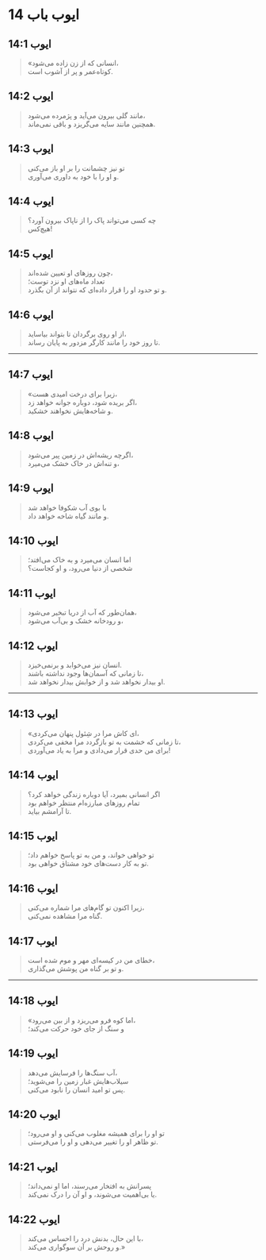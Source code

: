 # ایوب باب 14

## ایوب 14:1

> «انسانی که از زن زاده می‌شود،  
> کوتاه‌عمر و پر از آشوب است.

## ایوب 14:2

> مانند گلی بیرون می‌آید و پژمرده می‌شود،  
> همچنین مانند سایه می‌گریزد و باقی نمی‌ماند.

## ایوب 14:3

> تو نیز چشمانت را بر او باز می‌کنی  
> و او را با خود به داوری می‌آوری.

## ایوب 14:4

> چه کسی می‌تواند پاک را از ناپاک بیرون آورد؟  
> هیچ‌کس!

## ایوب 14:5

> چون روزهای او تعیین شده‌اند،  
> تعداد ماه‌های او نزد توست؛  
> و تو حدود او را قرار داده‌ای که نتواند از آن بگذرد.

## ایوب 14:6

> از او روی برگردان تا بتواند بیاساید،  
> تا روز خود را مانند کارگر مزدور به پایان رساند.

---

## ایوب 14:7

> «زیرا برای درخت امیدی هست،  
> اگر بریده شود، دوباره جوانه خواهد زد،  
> و شاخه‌هایش نخواهند خشکید.

## ایوب 14:8

> اگرچه ریشه‌اش در زمین پیر می‌شود،  
> و تنه‌اش در خاک خشک می‌میرد،

## ایوب 14:9

> با بوی آب شکوفا خواهد شد  
> و مانند گیاه شاخه خواهد داد.

## ایوب 14:10

> اما انسان می‌میرد و به خاک می‌افتد؛  
> شخصی از دنیا می‌رود، و او کجاست؟

## ایوب 14:11

> همان‌طور که آب از دریا تبخیر می‌شود،  
> و رودخانه خشک و بی‌آب می‌شود،

## ایوب 14:12

> انسان نیز می‌خوابد و برنمی‌خیزد.  
> تا زمانی که آسمان‌ها وجود نداشته باشند،  
> او بیدار نخواهد شد و از خوابش بیدار نخواهد شد.

---

## ایوب 14:13

> «ای کاش مرا در شِئول پنهان می‌کردی،  
> تا زمانی که خشمت به تو بازگردد مرا مخفی می‌کردی،  
> برای من حدی قرار می‌دادی و مرا به یاد می‌آوردی!

## ایوب 14:14

> اگر انسانی بمیرد، آیا دوباره زندگی خواهد کرد؟  
> تمام روزهای مبارزه‌ام منتظر خواهم بود  
> تا آرامشم بیاید.

## ایوب 14:15

> تو خواهی خواند، و من به تو پاسخ خواهم داد؛  
> تو به کار دست‌های خود مشتاق خواهی بود.

## ایوب 14:16

> زیرا اکنون تو گام‌های مرا شماره می‌کنی،  
> گناه مرا مشاهده نمی‌کنی.

## ایوب 14:17

> خطای من در کیسه‌ای مهر و موم شده است،  
> و تو بر گناه من پوشش می‌گذاری.

---

## ایوب 14:18

> «اما کوه فرو می‌ریزد و از بین می‌رود،  
> و سنگ از جای خود حرکت می‌کند؛

## ایوب 14:19

> آب سنگ‌ها را فرسایش می‌دهد،  
> سیلاب‌هایش غبار زمین را می‌شوید؛  
> پس تو امید انسان را نابود می‌کنی.

## ایوب 14:20

> تو او را برای همیشه مغلوب می‌کنی و او می‌رود؛  
> تو ظاهر او را تغییر می‌دهی و او را می‌فرستی.

## ایوب 14:21

> پسرانش به افتخار می‌رسند، اما او نمی‌داند؛  
> یا بی‌اهمیت می‌شوند، و او آن را درک نمی‌کند.

## ایوب 14:22

> با این حال، بدنش درد را احساس می‌کند،  
> و روحش بر آن سوگواری می‌کند.»
